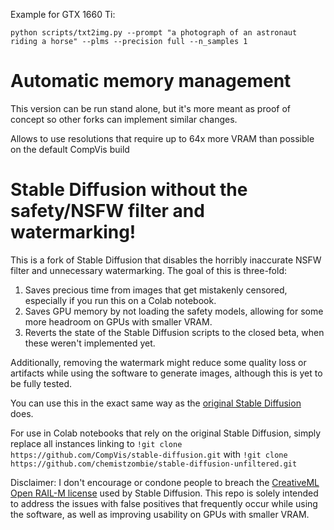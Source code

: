 Example for GTX 1660 Ti:

`python scripts/txt2img.py --prompt "a photograph of an astronaut riding a horse" --plms --precision full --n_samples 1`


# Automatic memory management

This version can be run stand alone, but it's more meant as proof of concept so other forks can implement similar changes.

Allows to use resolutions that require up to 64x more VRAM than possible on the default CompVis build


# Stable Diffusion without the safety/NSFW filter and watermarking!

This is a fork of Stable Diffusion that disables the horribly inaccurate NSFW filter and unnecessary watermarking. The goal of this is three-fold:

1. Saves precious time from images that get mistakenly censored, especially if you run this on a Colab notebook.
2. Saves GPU memory by not loading the safety models, allowing for some more headroom on GPUs with smaller VRAM.
3. Reverts the state of the Stable Diffusion scripts to the closed beta, when these weren't implemented yet.

Additionally, removing the watermark might reduce some quality loss or artifacts while using the software to generate images, although this is yet to be fully tested.

You can use this in the exact same way as the [original Stable Diffusion](https://github.com/CompVis/stable-diffusion) does.

For use in Colab notebooks that rely on the original Stable Diffusion, simply replace all instances linking to `!git clone https://github.com/CompVis/stable-diffusion.git` with `!git clone https://github.com/chemistzombie/stable-diffusion-unfiltered.git`

Disclaimer: I don't encourage or condone people to breach the [CreativeML Open RAIL-M license](https://huggingface.co/spaces/CompVis/stable-diffusion-license) used by Stable Diffusion. This repo is solely intended to address the issues with false positives that frequently occur while using the software, as well as improving usability on GPUs with smaller VRAM.